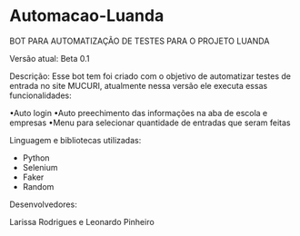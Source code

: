 # Automacao-Luanda
BOT PARA AUTOMATIZAÇÃO DE TESTES PARA O PROJETO LUANDA

Versão atual: Beta 0.1

Descrição: 
Esse bot tem foi criado com o objetivo de automatizar testes de entrada no site MUCURI, atualmente nessa versão ele executa essas funcionalidades:

•Auto login
•Auto preechimento das informações na aba de escola e empresas
•Menu para selecionar quantidade de entradas que seram feitas


Linguagem e bibliotecas utilizadas: 

- Python
- Selenium
- Faker 
- Random


Desenvolvedores: 

Larissa Rodrigues e Leonardo Pinheiro
